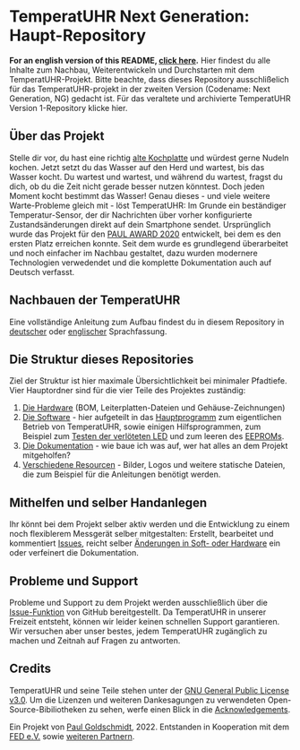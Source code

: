 # TemperatUHR Next Generation: Haupt-Repository

**For an english version of this README, [click here](https://github.com/PaulGoldschmidt/TemperatUHR/blob/main/README_EN.md).**
Hier findest du alle Inhalte zum Nachbau, Weiterentwickeln und Durchstarten mit dem TemperatUHR-Projekt. Bitte beachte, dass dieses Repository ausschlißelich für das TemperatUHR-projekt in der zweiten Version (Codename: Next Generation, NG) gedacht ist. Für das veraltete und archivierte TemperatUHR Version 1-Repository klicke hier.

## Über das Projekt

Stelle dir vor, du hast eine richtig [alte Kochplatte](https://www.kuechen-atlas.de/kuechenplanung/kochfelder/massekochfeld/) und würdest gerne Nudeln kochen. Jetzt setzt du das Wasser auf den Herd und wartest, bis das Wasser kocht. Du wartest und wartest, und während du wartest, fragst du dich, ob du die Zeit nicht gerade besser nutzen könntest. Doch jeden Moment kocht bestimmt das Wasser!
Genau dieses - und viele weitere Warte-Probleme gleich mit - löst TemperatUHR: Im Grunde ein beständiger Temperatur-Sensor, der dir Nachrichten über vorher konfigurierte Zustandsänderungen direkt auf dein Smartphone sendet.
Ursprünglich wurde das Projekt für den [PAUL AWARD 2020](https://www.paul-award.de/) entwickelt, bei dem es den ersten Platz erreichen konnte. Seit dem wurde es grundlegend überarbeitet und noch einfacher im Nachbau gestaltet, dazu wurden modernere Technologien verwedendet und die komplette Dokumentation auch auf Deutsch verfasst.

## Nachbauen der TemperatUHR

Eine vollständige Anleitung zum Aufbau findest du in diesem Repository in [deutscher](https://github.com/PaulGoldschmidt/TemperatUHR/blob/main/2_DOCUMENTATION/building_instructions.md) oder [englischer](https://github.com/PaulGoldschmidt/TemperatUHR/blob/main/2_DOCUMENTATION/en-building_instructions.md) Sprachfassung.

## Die Struktur dieses Repositories

Ziel der Struktur ist hier maximale Übersichtlichkeit bei minimaler Pfadtiefe. Vier Hauptordner sind für die vier Teile des Projektes zuständig:

1. [Die Hardware](https://github.com/PaulGoldschmidt/TemperatUHR/tree/main/0_HARDWARE/) (BOM, Leiterplatten-Dateien und Gehäuse-Zeichnungen)
2. [Die Software](https://github.com/PaulGoldschmidt/TemperatUHR/tree/main/1_SOFTWARE) - hier aufgeteilt in das [Hauptprogramm](https://github.com/PaulGoldschmidt/TemperatUHR/tree/main/1_SOFTWARE/TemperatUHR-NG) zum eigentlichen Betrieb von TemperatUHR, sowie einigen Hilfsprogrammen, zum Beispiel zum [Testen der verlöteten LED](https://github.com/PaulGoldschmidt/TemperatUHR/tree/main/1_SOFTWARE/LED_Tester) und zum leeren des [EEPROMs](https://github.com/PaulGoldschmidt/TemperatUHR/tree/main/1_SOFTWARE/EEPROM_Cleaner).
3. [Die Dokumentation](https://github.com/PaulGoldschmidt/TemperatUHR/tree/main/2_DOCUMENTATION) - wie baue ich was auf, wer hat alles an dem Projekt mitgeholfen?
4. [Verschiedene Resourcen](https://github.com/PaulGoldschmidt/TemperatUHR/tree/main/3_RESOURCES/) - Bilder, Logos und weitere statische Dateien, die zum Beispiel für die Anleitungen benötigt werden.

## Mithelfen und selber Handanlegen

Ihr könnt bei dem Projekt selber aktiv werden und die Entwicklung zu einem noch flexiblerem Messgerät selber mitgestalten: Erstellt, bearbeitet und kommentiert [Issues](https://github.com/PaulGoldschmidt/TemperatUHR/issues), reicht selber [Änderungen in Soft- oder Hardware](https://github.com/PaulGoldschmidt/TemperatUHR/pulls) ein oder verfeinert die Dokumentation.

## Probleme und Support

Probleme und Support zu dem Projekt werden ausschließlich über die [Issue-Funktion](https://github.com/PaulGoldschmidt/TemperatUHR/issues) von GitHub bereitgestellt. Da TemperatUHR in unserer Freizeit entsteht, können wir leider keinen schnellen Support garantieren. Wir versuchen aber unser bestes, jedem TemperatUHR zugänglich zu machen und Zeitnah auf Fragen zu antworten.

## Credits
TemperatUHR und seine Teile stehen unter der [GNU General Public License v3.0](https://github.com/PaulGoldschmidt/TemperatUHR/blob/main/LICENSE). Um die Lizenzen und weiteren Dankesagungen zu verwendeten Open-Source-Bibiliotheken zu sehen, werfe einen Blick in die [Acknowledgements](https://github.com/PaulGoldschmidt/TemperatUHR/blob/main/2_DOCUMENTATION/acknowledgements.md).

Ein Projekt von [Paul Goldschmidt](https://paul-goldschmidt.de/), 2022. Entstanden in Kooperation mit dem [FED e.V.](https://www.fed.de/) sowie [weiteren Partnern](https://www.paul-award.de/sponsoren-partner/).
